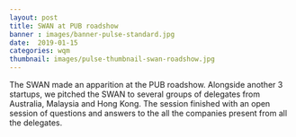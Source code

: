 ```yaml
---
layout: post
title: SWAN at PUB roadshow
banner : images/banner-pulse-standard.jpg
date:  2019-01-15
categories: wqm
thumbnail: images/pulse-thumbnail-swan-roadshow.jpg
---
```


The SWAN made an apparition at the PUB roadshow.
Alongside another 3 startups, we pitched the SWAN to several groups of delegates from Australia, Malaysia and Hong Kong.
The session finished with an open session of questions and answers to the all the companies present from all the delegates.
